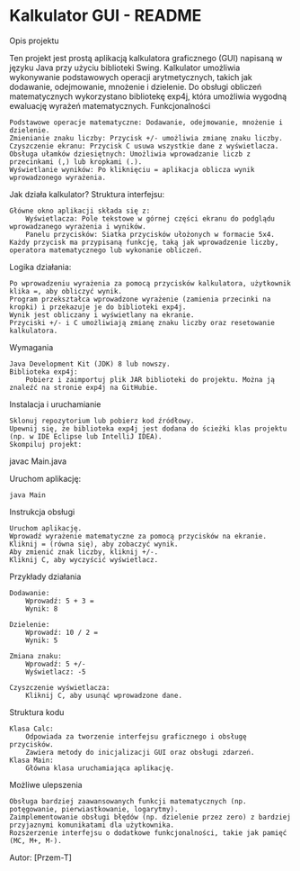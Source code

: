 # Kalkulator GUI - README
Opis projektu

Ten projekt jest prostą aplikacją kalkulatora graficznego (GUI) napisaną w języku Java przy użyciu biblioteki Swing. Kalkulator umożliwia wykonywanie podstawowych operacji arytmetycznych, takich jak dodawanie, odejmowanie, mnożenie i dzielenie. Do obsługi obliczeń matematycznych wykorzystano bibliotekę exp4j, która umożliwia wygodną ewaluację wyrażeń matematycznych.
Funkcjonalności

    Podstawowe operacje matematyczne: Dodawanie, odejmowanie, mnożenie i dzielenie.
    Zmienianie znaku liczby: Przycisk +/- umożliwia zmianę znaku liczby.
    Czyszczenie ekranu: Przycisk C usuwa wszystkie dane z wyświetlacza.
    Obsługa ułamków dziesiętnych: Umożliwia wprowadzanie liczb z przecinkami (,) lub kropkami (.).
    Wyświetlanie wyników: Po kliknięciu = aplikacja oblicza wynik wprowadzonego wyrażenia.

Jak działa kalkulator?
Struktura interfejsu:

    Główne okno aplikacji składa się z:
        Wyświetlacza: Pole tekstowe w górnej części ekranu do podglądu wprowadzanego wyrażenia i wyników.
        Panelu przycisków: Siatka przycisków ułożonych w formacie 5x4. Każdy przycisk ma przypisaną funkcję, taką jak wprowadzenie liczby, operatora matematycznego lub wykonanie obliczeń.

Logika działania:

    Po wprowadzeniu wyrażenia za pomocą przycisków kalkulatora, użytkownik klika =, aby obliczyć wynik.
    Program przekształca wprowadzone wyrażenie (zamienia przecinki na kropki) i przekazuje je do biblioteki exp4j.
    Wynik jest obliczany i wyświetlany na ekranie.
    Przyciski +/- i C umożliwiają zmianę znaku liczby oraz resetowanie kalkulatora.

Wymagania

    Java Development Kit (JDK) 8 lub nowszy.
    Biblioteka exp4j:
        Pobierz i zaimportuj plik JAR biblioteki do projektu. Można ją znaleźć na stronie exp4j na GitHubie.

Instalacja i uruchamianie

    Sklonuj repozytorium lub pobierz kod źródłowy.
    Upewnij się, że biblioteka exp4j jest dodana do ścieżki klas projektu (np. w IDE Eclipse lub IntelliJ IDEA).
    Skompiluj projekt:

javac Main.java

Uruchom aplikację:

    java Main

Instrukcja obsługi

    Uruchom aplikację.
    Wprowadź wyrażenie matematyczne za pomocą przycisków na ekranie.
    Kliknij = (równa się), aby zobaczyć wynik.
    Aby zmienić znak liczby, kliknij +/-.
    Kliknij C, aby wyczyścić wyświetlacz.

Przykłady działania

    Dodawanie:
        Wprowadź: 5 + 3 =
        Wynik: 8

    Dzielenie:
        Wprowadź: 10 / 2 =
        Wynik: 5

    Zmiana znaku:
        Wprowadź: 5 +/-
        Wyświetlacz: -5

    Czyszczenie wyświetlacza:
        Kliknij C, aby usunąć wprowadzone dane.

Struktura kodu

    Klasa Calc:
        Odpowiada za tworzenie interfejsu graficznego i obsługę przycisków.
        Zawiera metody do inicjalizacji GUI oraz obsługi zdarzeń.
    Klasa Main:
        Główna klasa uruchamiająca aplikację.

Możliwe ulepszenia

    Obsługa bardziej zaawansowanych funkcji matematycznych (np. potęgowanie, pierwiastkowanie, logarytmy).
    Zaimplementowanie obsługi błędów (np. dzielenie przez zero) z bardziej przyjaznymi komunikatami dla użytkownika.
    Rozszerzenie interfejsu o dodatkowe funkcjonalności, takie jak pamięć (MC, M+, M-).

Autor: [Przem-T]
